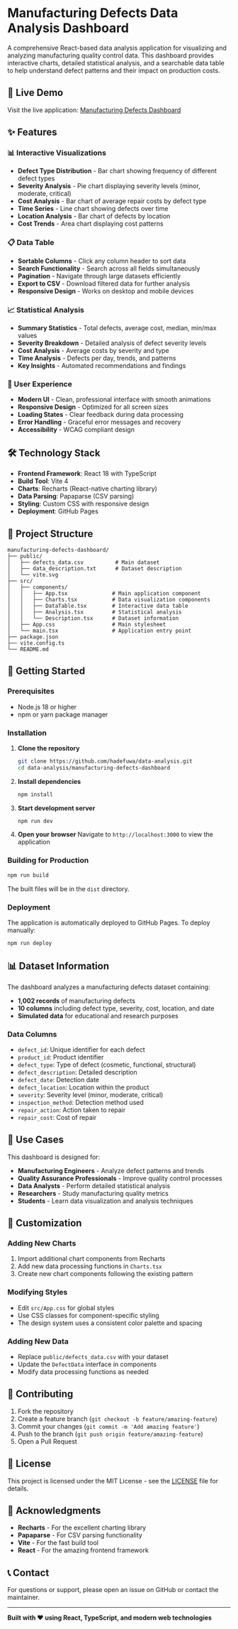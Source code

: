 # Manufacturing Defects Data Analysis Dashboard

A comprehensive React-based data analysis application for visualizing and analyzing manufacturing quality control data. This dashboard provides interactive charts, detailed statistical analysis, and a searchable data table to help understand defect patterns and their impact on production costs.

## 🚀 Live Demo

Visit the live application: [Manufacturing Defects Dashboard](https://hadefuwa.github.io/data-analysis/)

## ✨ Features

### 📊 Interactive Visualizations
- **Defect Type Distribution** - Bar chart showing frequency of different defect types
- **Severity Analysis** - Pie chart displaying severity levels (minor, moderate, critical)
- **Cost Analysis** - Bar chart of average repair costs by defect type
- **Time Series** - Line chart showing defects over time
- **Location Analysis** - Bar chart of defects by location
- **Cost Trends** - Area chart displaying cost patterns

### 📋 Data Table
- **Sortable Columns** - Click any column header to sort data
- **Search Functionality** - Search across all fields simultaneously
- **Pagination** - Navigate through large datasets efficiently
- **Export to CSV** - Download filtered data for further analysis
- **Responsive Design** - Works on desktop and mobile devices

### 📈 Statistical Analysis
- **Summary Statistics** - Total defects, average cost, median, min/max values
- **Severity Breakdown** - Detailed analysis of defect severity levels
- **Cost Analysis** - Average costs by severity and type
- **Time Analysis** - Defects per day, trends, and patterns
- **Key Insights** - Automated recommendations and findings

### 🎨 User Experience
- **Modern UI** - Clean, professional interface with smooth animations
- **Responsive Design** - Optimized for all screen sizes
- **Loading States** - Clear feedback during data processing
- **Error Handling** - Graceful error messages and recovery
- **Accessibility** - WCAG compliant design

## 🛠️ Technology Stack

- **Frontend Framework**: React 18 with TypeScript
- **Build Tool**: Vite 4
- **Charts**: Recharts (React-native charting library)
- **Data Parsing**: Papaparse (CSV parsing)
- **Styling**: Custom CSS with responsive design
- **Deployment**: GitHub Pages

## 📁 Project Structure

```
manufacturing-defects-dashboard/
├── public/
│   ├── defects_data.csv          # Main dataset
│   ├── data_description.txt      # Dataset description
│   └── vite.svg
├── src/
│   ├── components/
│   │   ├── App.tsx              # Main application component
│   │   ├── Charts.tsx           # Data visualization components
│   │   ├── DataTable.tsx        # Interactive data table
│   │   ├── Analysis.tsx         # Statistical analysis
│   │   └── Description.tsx      # Dataset information
│   ├── App.css                  # Main stylesheet
│   └── main.tsx                 # Application entry point
├── package.json
├── vite.config.ts
└── README.md
```

## 🚀 Getting Started

### Prerequisites
- Node.js 18 or higher
- npm or yarn package manager

### Installation

1. **Clone the repository**
   ```bash
   git clone https://github.com/hadefuwa/data-analysis.git
   cd data-analysis/manufacturing-defects-dashboard
   ```

2. **Install dependencies**
   ```bash
   npm install
   ```

3. **Start development server**
   ```bash
   npm run dev
   ```

4. **Open your browser**
   Navigate to `http://localhost:3000` to view the application

### Building for Production

```bash
npm run build
```

The built files will be in the `dist` directory.

### Deployment

The application is automatically deployed to GitHub Pages. To deploy manually:

```bash
npm run deploy
```

## 📊 Dataset Information

The dashboard analyzes a manufacturing defects dataset containing:

- **1,002 records** of manufacturing defects
- **10 columns** including defect type, severity, cost, location, and date
- **Simulated data** for educational and research purposes

### Data Columns
- `defect_id`: Unique identifier for each defect
- `product_id`: Product identifier
- `defect_type`: Type of defect (cosmetic, functional, structural)
- `defect_description`: Detailed description
- `defect_date`: Detection date
- `defect_location`: Location within the product
- `severity`: Severity level (minor, moderate, critical)
- `inspection_method`: Detection method used
- `repair_action`: Action taken to repair
- `repair_cost`: Cost of repair

## 🎯 Use Cases

This dashboard is designed for:
- **Manufacturing Engineers** - Analyze defect patterns and trends
- **Quality Assurance Professionals** - Improve quality control processes
- **Data Analysts** - Perform detailed statistical analysis
- **Researchers** - Study manufacturing quality metrics
- **Students** - Learn data visualization and analysis techniques

## 🔧 Customization

### Adding New Charts
1. Import additional chart components from Recharts
2. Add new data processing functions in `Charts.tsx`
3. Create new chart components following the existing pattern

### Modifying Styles
- Edit `src/App.css` for global styles
- Use CSS classes for component-specific styling
- The design system uses a consistent color palette and spacing

### Adding New Data
- Replace `public/defects_data.csv` with your dataset
- Update the `DefectData` interface in components
- Modify data processing functions as needed

## 🤝 Contributing

1. Fork the repository
2. Create a feature branch (`git checkout -b feature/amazing-feature`)
3. Commit your changes (`git commit -m 'Add amazing feature'`)
4. Push to the branch (`git push origin feature/amazing-feature`)
5. Open a Pull Request

## 📝 License

This project is licensed under the MIT License - see the [LICENSE](LICENSE) file for details.

## 🙏 Acknowledgments

- **Recharts** - For the excellent charting library
- **Papaparse** - For CSV parsing functionality
- **Vite** - For the fast build tool
- **React** - For the amazing frontend framework

## 📞 Contact

For questions or support, please open an issue on GitHub or contact the maintainer.

---

**Built with ❤️ using React, TypeScript, and modern web technologies**
